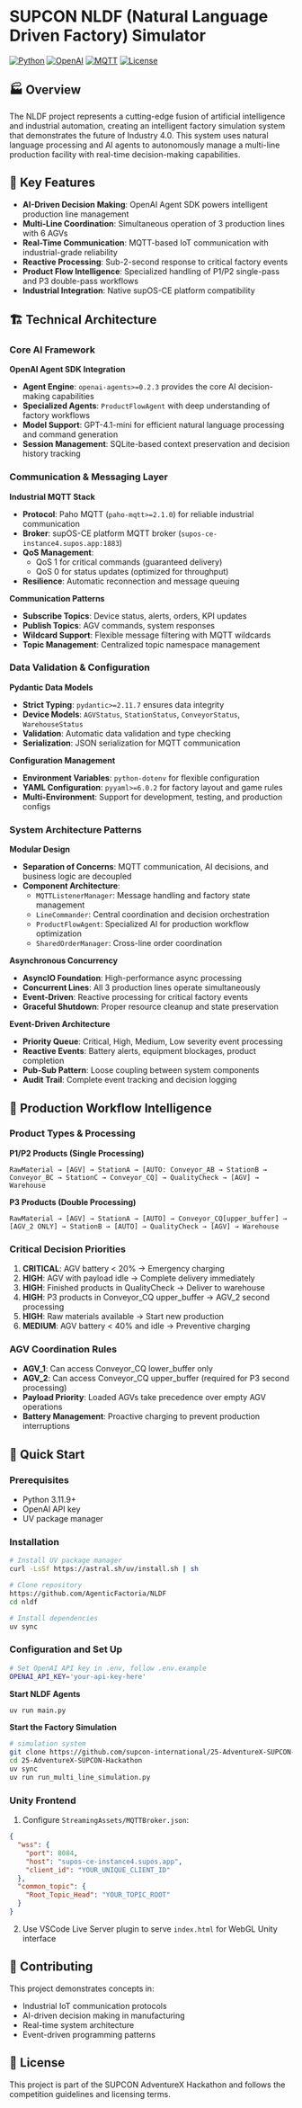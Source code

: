 # SUPCON NLDF (Natural Language Driven Factory) Simulator

[![Python](https://img.shields.io/badge/Python-3.11+-blue.svg)](https://python.org)
[![OpenAI](https://img.shields.io/badge/OpenAI-Agent%20SDK-green.svg)](https://github.com/openai/openai-python)
[![MQTT](https://img.shields.io/badge/MQTT-Industrial%20IoT-orange.svg)](https://mqtt.org)
[![License](https://img.shields.io/badge/License-Hackathon-red.svg)](LICENSE)

## 🏭 Overview

The NLDF project represents a cutting-edge fusion of artificial intelligence and industrial automation, creating an intelligent factory simulation system that demonstrates the future of Industry 4.0. This system uses natural language processing and AI agents to autonomously manage a multi-line production facility with real-time decision-making capabilities.

## 🚀 Key Features

- **AI-Driven Decision Making**: OpenAI Agent SDK powers intelligent production line management
- **Multi-Line Coordination**: Simultaneous operation of 3 production lines with 6 AGVs
- **Real-Time Communication**: MQTT-based IoT communication with industrial-grade reliability
- **Reactive Processing**: Sub-2-second response to critical factory events
- **Product Flow Intelligence**: Specialized handling of P1/P2 single-pass and P3 double-pass workflows
- **Industrial Integration**: Native supOS-CE platform compatibility

## 🏗️ Technical Architecture

### Core AI Framework

**OpenAI Agent SDK Integration**

- **Agent Engine**: `openai-agents>=0.2.3` provides the core AI decision-making capabilities
- **Specialized Agents**: `ProductFlowAgent` with deep understanding of factory workflows
- **Model Support**: GPT-4.1-mini for efficient natural language processing and command generation
- **Session Management**: SQLite-based context preservation and decision history tracking

### Communication & Messaging Layer

**Industrial MQTT Stack**

- **Protocol**: Paho MQTT (`paho-mqtt>=2.1.0`) for reliable industrial communication
- **Broker**: supOS-CE platform MQTT broker (`supos-ce-instance4.supos.app:1883`)
- **QoS Management**:
  - QoS 1 for critical commands (guaranteed delivery)
  - QoS 0 for status updates (optimized for throughput)
- **Resilience**: Automatic reconnection and message queuing

**Communication Patterns**

- **Subscribe Topics**: Device status, alerts, orders, KPI updates
- **Publish Topics**: AGV commands, system responses
- **Wildcard Support**: Flexible message filtering with MQTT wildcards
- **Topic Management**: Centralized topic namespace management

### Data Validation & Configuration

**Pydantic Data Models**

- **Strict Typing**: `pydantic>=2.11.7` ensures data integrity
- **Device Models**: `AGVStatus`, `StationStatus`, `ConveyorStatus`, `WarehouseStatus`
- **Validation**: Automatic data validation and type checking
- **Serialization**: JSON serialization for MQTT communication

**Configuration Management**

- **Environment Variables**: `python-dotenv` for flexible configuration
- **YAML Configuration**: `pyyaml>=6.0.2` for factory layout and game rules
- **Multi-Environment**: Support for development, testing, and production configs

### System Architecture Patterns

**Modular Design**

- **Separation of Concerns**: MQTT communication, AI decisions, and business logic are decoupled
- **Component Architecture**:
  - `MQTTListenerManager`: Message handling and factory state management
  - `LineCommander`: Central coordination and decision orchestration
  - `ProductFlowAgent`: Specialized AI for production workflow optimization
  - `SharedOrderManager`: Cross-line order coordination

**Asynchronous Concurrency**

- **AsyncIO Foundation**: High-performance async processing
- **Concurrent Lines**: All 3 production lines operate simultaneously
- **Event-Driven**: Reactive processing for critical factory events
- **Graceful Shutdown**: Proper resource cleanup and state preservation

**Event-Driven Architecture**

- **Priority Queue**: Critical, High, Medium, Low severity event processing
- **Reactive Events**: Battery alerts, equipment blockages, product completion
- **Pub-Sub Pattern**: Loose coupling between system components
- **Audit Trail**: Complete event tracking and decision logging

## 🎯 Production Workflow Intelligence

### Product Types & Processing

**P1/P2 Products (Single Processing)**

```
RawMaterial → [AGV] → StationA → [AUTO: Conveyor_AB → StationB → Conveyor_BC → StationC → Conveyor_CQ] → QualityCheck → [AGV] → Warehouse
```

**P3 Products (Double Processing)**

```
RawMaterial → [AGV] → StationA → [AUTO] → Conveyor_CQ[upper_buffer] → [AGV_2 ONLY] → StationB → [AUTO] → QualityCheck → [AGV] → Warehouse
```

### Critical Decision Priorities

1. **CRITICAL**: AGV battery < 20% → Emergency charging
2. **HIGH**: AGV with payload idle → Complete delivery immediately
3. **HIGH**: Finished products in QualityCheck → Deliver to warehouse
4. **HIGH**: P3 products in Conveyor_CQ upper_buffer → AGV_2 second processing
5. **HIGH**: Raw materials available → Start new production
6. **MEDIUM**: AGV battery < 40% and idle → Preventive charging

### AGV Coordination Rules

- **AGV_1**: Can access Conveyor_CQ lower_buffer only
- **AGV_2**: Can access Conveyor_CQ upper_buffer (required for P3 second processing)
- **Payload Priority**: Loaded AGVs take precedence over empty AGV operations
- **Battery Management**: Proactive charging to prevent production interruptions

## 🚀 Quick Start

### Prerequisites

- Python 3.11.9+
- OpenAI API key
- UV package manager

### Installation

```bash
# Install UV package manager
curl -LsSf https://astral.sh/uv/install.sh | sh

# Clone repository
https://github.com/AgenticFactoria/NLDF
cd nldf

# Install dependencies
uv sync
```

### Configuration and Set Up

```bash
# Set OpenAI API key in .env, follow .env.example
OPENAI_API_KEY='your-api-key-here'
```

**Start NLDF Agents**

```bash
uv run main.py
```

**Start the Factory Simulation**

```bash
# simulation system
git clone https://github.com/supcon-international/25-AdventureX-SUPCON-Hackathon.git
cd 25-AdventureX-SUPCON-Hackathon
uv sync
uv run run_multi_line_simulation.py
```

### Unity Frontend

1. Configure `StreamingAssets/MQTTBroker.json`:

```json
{
  "wss": {
    "port": 8084,
    "host": "supos-ce-instance4.supos.app",
    "client_id": "YOUR_UNIQUE_CLIENT_ID"
  },
  "common_topic": {
    "Root_Topic_Head": "YOUR_TOPIC_ROOT"
  }
}
```

2. Use VSCode Live Server plugin to serve `index.html` for WebGL Unity interface

## 🤝 Contributing

This project demonstrates concepts in:

- Industrial IoT communication protocols
- AI-driven decision making in manufacturing
- Real-time system architecture
- Event-driven programming patterns

## 📄 License

This project is part of the SUPCON AdventureX Hackathon and follows the competition guidelines and licensing terms.
